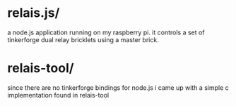 # relais.js/  
a node.js application running on my raspberry pi. it controls a set of tinkerforge dual relay bricklets using a master brick.

# relais-tool/
since there are no tinkerforge bindings for node.js i came up with a simple c implementation found in relais-tool

